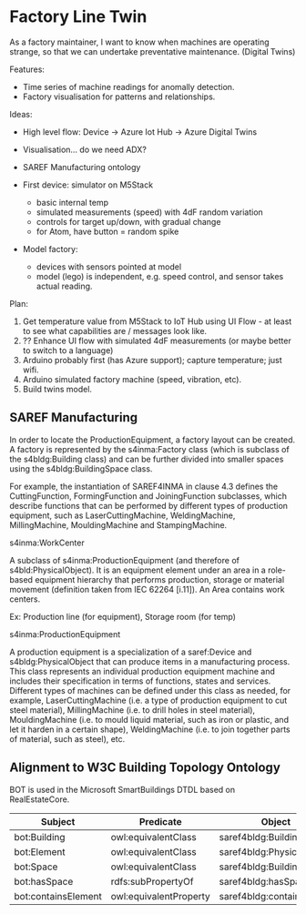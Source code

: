 Factory Line Twin
=================

As a factory maintainer, I want to know when machines are operating strange, so that we can undertake preventative maintenance. (Digital Twins)

Features:
* Time series of machine readings for anomally detection.
* Factory visualisation for patterns and relationships.

Ideas:

* High level flow: Device -> Azure Iot Hub -> Azure Digital Twins
* Visualisation... do we need ADX?

* SAREF Manufacturing ontology

* First device: simulator on M5Stack
  - basic internal temp
  - simulated measurements (speed) with 4dF random variation
  - controls for target up/down, with gradual change
  - for Atom, have button = random spike

* Model factory:
  - devices with sensors pointed at model
  - model (lego) is independent, e.g. speed control, and sensor takes actual reading.

Plan:

1. Get temperature value from M5Stack to IoT Hub using UI Flow - at least to see what capabilities are / messages look like.
2. ?? Enhance UI flow with simulated 4dF measurements (or maybe better to switch to a language)
3. Arduino probably first (has Azure support); capture temperature; just wifi.
4. Arduino simulated factory machine (speed, vibration, etc).
5. Build twins model.


SAREF Manufacturing
-------------------

In order to locate the ProductionEquipment, a factory layout can be created. A factory is represented by the
s4inma:Factory class (which is subclass of the s4bldg:Building class) and can be further divided into
smaller spaces using the s4bldg:BuildingSpace class.

For example, the instantiation of SAREF4INMA in clause 4.3
defines the CuttingFunction, FormingFunction and JoiningFunction subclasses, which describe functions that can be
performed by different types of production equipment, such as LaserCuttingMachine, WeldingMachine,
MillingMachine, MouldingMachine and StampingMachine.


s4inma:WorkCenter

A subclass of s4inma:ProductionEquipment (and therefore of
s4bld:PhysicalObject). It is an equipment element under an area in a role-
based equipment hierarchy that performs production, storage or material
movement (definition taken from IEC 62264 [i.11]). An Area contains work
centers.

Ex: Production line (for equipment), Storage room (for temp)

s4inma:ProductionEquipment

A production equipment is a specialization of a saref:Device and
s4bldg:PhysicalObject that can produce items in a manufacturing process.
This class represents an individual production equipment machine and
includes their specification in terms of functions, states and services.
Different types of machines can be defined under this class as needed, for
example, LaserCuttingMachine (i.e. a type of production equipment to cut
steel material), MillingMachine (i.e. to drill holes in steel material),
MouldingMachine (i.e. to mould liquid material, such as iron or plastic, and
let it harden in a certain shape), WeldingMachine (i.e. to join together parts
of material, such as steel), etc.






Alignment to W3C Building Topology Ontology
-------------------------------------------

BOT is used in the Microsoft SmartBuildings DTDL based on RealEstateCore.

| Subject | Predicate | Object |
| ------- | --------- | ------ |
| bot:Building | owl:equivalentClass | saref4bldg:Building |
| bot:Element | owl:equivalentClass | saref4bldg:PhysicalObject |
| bot:Space | owl:equivalentClass | saref4bldg:BuildingSpace |
| bot:hasSpace | rdfs:subPropertyOf | saref4bldg:hasSpace |
| bot:containsElement | owl:equivalentProperty | saref4bldg:contains |

